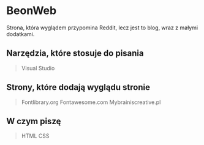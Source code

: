 # BeonWeb
Strona, która wyglądem przypomina Reddit, lecz jest to blog, wraz z małymi dodatkami. 

## Narzędzia, które stosuje do pisania
> Visual Studio

## Strony, które dodają wyglądu stronie
> Fontlibrary.org
> Fontawesome.com
> Mybrainiscreative.pl

## W czym piszę
> HTML
> CSS
